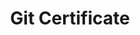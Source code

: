 ---
title: Git Certificate
institute: Coursera
year: 2020
certificate_url: https://coursera.com/
excerpt: Lorem ipsum dolor sit amet, consectetur adipiscing elit. Nullam ac sapien vel sem tristique consequat ac eu magna. Nulla condimentum erat quis enim tempor consequat.
---